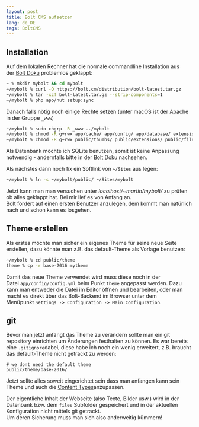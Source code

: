 ```yaml
---
layout: post
title: Bolt CMS aufsetzen
lang: de_DE
tags: BoltCMS
---
```


## Installation

Auf dem lokalen Rechner hat die normale commandline Installation aus der [Bolt Doku](https://docs.bolt.cm/3.2/installation/install-command-line) problemlos geklappt:

``` sh
~ % mkdir mybolt && cd mybolt
~/mybolt % curl -O https://bolt.cm/distribution/bolt-latest.tar.gz
~/mybolt % tar -xzf bolt-latest.tar.gz --strip-components=1
~/mybolt % php app/nut setup:sync
```

Danach falls nötig noch einige Rechte setzen (unter macOS ist der Apache in der Gruppe `_www`)

``` sh
~/mybolt % sudo chgrp -R _www ../mybolt
~/mybolt % chmod -R g+rwx app/cache/ app/config/ app/database/ extensions/
~/mybolt % chmod -R g+rwx public/thumbs/ public/extensions/ public/files/ public/theme/
```

Als Datenbank möchte ich SQLite benutzen, somit ist keine Anpassung notwendig - andernfalls bitte in der [Bolt Doku](https://docs.bolt.cm/3.2/configuration/database) nachsehen.

Als nächstes dann noch fix ein Softlink von `~/Sites` aus legen:
``` sh
~/mybolt % ln -s ~/mybolt/public/ ~/Sites/mybolt
```
Jetzt kann man man versuchen unter _localhost/~martin/mybolt/_ zu prüfen ob alles geklappt hat. Bei mir lief es von Anfang an.   
Bolt fordert auf einen ersten Benutzer anzulegen, dem kommt man natürlich nach und schon kann es losgehen.

## Theme erstellen

Als erstes möchte man sicher ein eigenes Theme für seine neue Seite erstellen, dazu könnte man z.B. das default-Theme als Vorlage benutzen:

``` sh
~/mybolt % cd public/theme
theme % cp -r base-2016 mytheme  
```
Damit das neue Theme verwendet wird muss diese noch in der Datei `app/config/config.yml` beim Punkt `theme` angepasst werden. Dazu kann man entweder die Datei im Editor öffnen und bearbeiten, oder man macht es direkt über das Bolt-Backend im Browser unter dem Menüpunkt `Settings -> Configuration -> Main Configuration`.

## git

Bevor man jetzt anfängt das Theme zu verändern sollte man ein git repository einrichten um Änderungen festhalten zu können. Es war bereits eine `.gitignore`dabei, diese habe ich noch ein wenig erweitert, z.B. braucht das default-Theme nicht getrackt zu werden:

```
# we dont need the default theme
public/theme/base-2016/  
```

Jetzt sollte alles soweit eingerichtet sein dass man anfangen kann sein Theme und auch die [Content Types](https://docs.bolt.cm/3.2/contenttypes/intro)anzupassen.

Der eigentliche Inhalt der Webseite (also Texte, Bilder usw.) wird in der Datenbank bzw. dem `files` Subfolder gespeichert und in der aktuellen Konfiguration nicht mittels git getrackt.   
Um deren Sicherung muss man sich also anderweitig kümmern!
